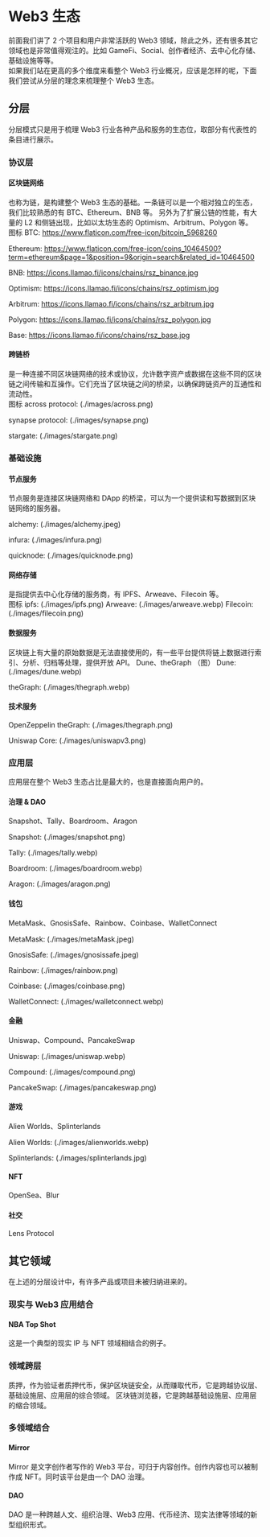 # Web3 生态
前面我们讲了 2 个项目和用户非常活跃的 Web3 领域，除此之外，还有很多其它领域也是非常值得观注的。比如 GameFi、Social、创作者经济、去中心化存储、基础设施等等。
<br>
如果我们站在更高的多个维度来看整个 Web3 行业概况，应该是怎样的呢，下面我们尝试从分层的理念来梳理整个 Web3 生态。

## 分层
分层模式只是用于梳理 Web3 行业各种产品和服务的生态位，取部分有代表性的条目进行展示。

### 协议层

#### 区块链网络
也称为链，是构建整个 Web3 生态的基础。一条链可以是一个相对独立的生态，我们比较熟悉的有 BTC、Ethereum、BNB 等。
另外为了扩展公链的性能，有大量的 L2 和侧链出现，比如以太坊生态的 Optimism、Arbitrum、Polygon 等。
<br>图标
BTC: https://www.flaticon.com/free-icon/bitcoin_5968260

Ethereum: https://www.flaticon.com/free-icon/coins_10464500?term=ethereum&page=1&position=9&origin=search&related_id=10464500

BNB: https://icons.llamao.fi/icons/chains/rsz_binance.jpg

Optimism: https://icons.llamao.fi/icons/chains/rsz_optimism.jpg

Arbitrum: https://icons.llamao.fi/icons/chains/rsz_arbitrum.jpg

Polygon: https://icons.llamao.fi/icons/chains/rsz_polygon.jpg

Base: https://icons.llamao.fi/icons/chains/rsz_base.jpg

#### 跨链桥
是一种连接不同区块链网络的技术或协议，允许数字资产或数据在这些不同的区块链之间传输和互操作。它们充当了区块链之间的桥梁，以确保跨链资产的互通性和流动性。
<br>图标
across protocol: (./images/across.png)

synapse protocol: (./images/synapse.png)

stargate: (./images/stargate.png)
### 基础设施

#### 节点服务
节点服务是连接区块链网络和 DApp 的桥梁，可以为一个提供读和写数据到区块链网络的服务器。

alchemy: (./images/alchemy.jpeg)

infura: (./images/infura.png)

quicknode: (./images/quicknode.png)

#### 网络存储
是指提供去中心化存储的服务商，有 IPFS、Arweave、Filecoin 等。
<br>图标
ipfs: (./images/ipfs.png)
Arweave: (./images/arweave.webp)
Filecoin: (./images/filecoin.png)

#### 数据服务
区块链上有大量的原始数据是无法直接使用的，有一些平台提供将链上数据进行索引、分析、归档等处理，提供开放 API。
Dune、theGraph
（图）
Dune: (./images/dune.webp)

theGraph: (./images/thegraph.webp)

#### 技术服务
OpenZeppelin
theGraph: (./images/thegraph.png)

Uniswap Core: (./images/uniswapv3.png)

### 应用层
应用层在整个 Web3 生态占比是最大的，也是直接面向用户的。

#### 治理 & DAO
Snapshot、Tally、Boardroom、Aragon

Snapshot: (./images/snapshot.png)

Tally: (./images/tally.webp)

Boardroom: (./images/boardroom.webp)

Aragon: (./images/aragon.png)

#### 钱包
MetaMask、GnosisSafe、Rainbow、Coinbase、WalletConnect

MetaMask: (./images/metaMask.jpeg)

GnosisSafe: (./images/gnosissafe.jpeg)

Rainbow: (./images/rainbow.png)

Coinbase: (./images/coinbase.png)

WalletConnect: (./images/walletconnect.webp)

#### 金融
Uniswap、Compound、PancakeSwap

Uniswap: (./images/uniswap.webp)

Compound: (./images/compound.png)

PancakeSwap: (./images/pancakeswap.png)

#### 游戏
Alien Worlds、Splinterlands

Alien Worlds: (./images/alienworlds.webp)

Splinterlands: (./images/splinterlands.jpg)

#### NFT
OpenSea、Blur

#### 社交
Lens Protocol

## 其它领域
在上述的分层设计中，有许多产品或项目未被归纳进来的。

### 现实与 Web3 应用结合
#### NBA Top Shot
这是一个典型的现实 IP 与 NFT 领域相结合的例子。

### 领域跨层
质押，作为验证者质押代币，保护区块链安全，从而赚取代币，它是跨越协议层、基础设施层、应用层的综合领域。
区块链浏览器，它是跨越基础设施层、应用层的缩合领域。

### 多领域结合

#### Mirror
Mirror 是文字创作者写作的 Web3 平台，可归于内容创作。创作内容也可以被制作成 NFT。同时该平台是由一个 DAO 治理。

#### DAO
DAO 是一种跨越人文、组织治理、Web3 应用、代币经济、现实法律等领域的新型组织形式。

